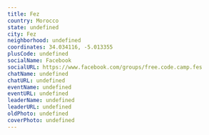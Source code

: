 ```yaml
---
title: Fez
country: Morocco
state: undefined
city: Fez
neighborhood: undefined
coordinates: 34.034116, -5.013355
plusCode: undefined
socialName: Facebook
socialURL: https://www.facebook.com/groups/free.code.camp.fes
chatName: undefined
chatURL: undefined
eventName: undefined
eventURL: undefined
leaderName: undefined
leaderURL: undefined
oldPhoto: undefined
coverPhoto: undefined
---
```

